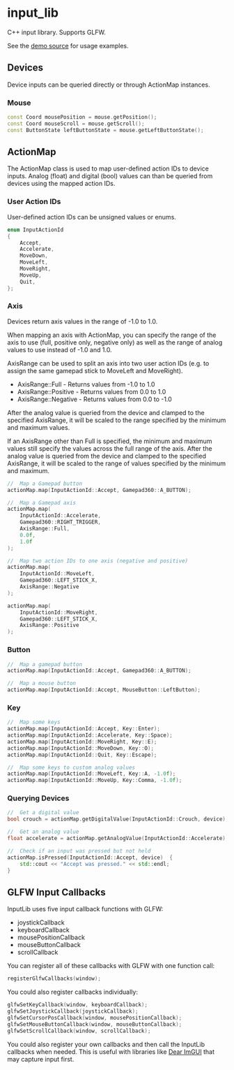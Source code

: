 # input_lib

C++ input library. Supports GLFW.

See the [demo source](input_lib_demo/src/main.cpp) for usage examples.

## Devices

Device inputs can be queried directly or through ActionMap instances.


### Mouse

```cpp
const Coord mousePosition = mouse.getPosition();
const Coord mouseScroll = mouse.getScroll();
const ButtonState leftButtonState = mouse.getLeftButtonState();
```


## ActionMap

The ActionMap class is used to map user-defined action IDs to device inputs. Analog (float) and digital (bool) values can than be queried from devices using the mapped action IDs.


### User Action IDs

User-defined action IDs can be unsigned values or enums.

```cpp
enum InputActionId
{
    Accept,
    Accelerate,
    MoveDown,
    MoveLeft,
    MoveRight,
    MoveUp,
    Quit,
};
```

### Axis

Devices return axis values in the range of -1.0 to 1.0.

When mapping an axis with ActionMap, you can specify the range of the axis to use (full, positive only, negative only) as well as the range of analog values to use instead of -1.0 and 1.0.

AxisRange can be used to split an axis into two user action IDs (e.g. to assign the same gamepad stick to MoveLeft and MoveRight).

* AxisRange::Full - Returns values from -1.0 to 1.0
* AxisRange::Positive - Returns values from 0.0 to 1.0
* AxisRange::Negative - Returns values from 0.0 to -1.0

After the analog value is queried from the device and clamped to the specified AxisRange, it will be scaled to the range specified by the minimum and maximum values.

If an AxisRange other than Full is specified, the minimum and maximum values still specify the values across the full range of the axis. After the analog value is queried from the device and clamped to the specified AxisRange, it will be scaled to the range of values specified by the minimum and maximum.

```cpp
//  Map a Gamepad button
actionMap.map(InputActionId::Accept, Gamepad360::A_BUTTON);

//  Map a Gamepad axis
actionMap.map(
    InputActionId::Accelerate,
    Gamepad360::RIGHT_TRIGGER,
    AxisRange::Full,
    0.0f,
    1.0f
);

//  Map two action IDs to one axis (negative and positive)
actionMap.map(
    InputActionId::MoveLeft,
    Gamepad360::LEFT_STICK_X,
    AxisRange::Negative
);

actionMap.map(
    InputActionId::MoveRight,
    Gamepad360::LEFT_STICK_X,
    AxisRange::Positive
);
```


### Button

```cpp
//  Map a gamepad button
actionMap.map(InputActionId::Accept, Gamepad360::A_BUTTON);

//  Map a mouse button
actionMap.map(InputActionId::Accept, MouseButton::LeftButton);
```


### Key

```cpp
//  Map some keys
actionMap.map(InputActionId::Accept, Key::Enter);
actionMap.map(InputActionId::Accelerate, Key::Space);
actionMap.map(InputActionId::MoveRight, Key::E);
actionMap.map(InputActionId::MoveDown, Key::O);
actionMap.map(InputActionId::Quit, Key::Escape);

//  Map some keys to custom analog values
actionMap.map(InputActionId::MoveLeft, Key::A, -1.0f);
actionMap.map(InputActionId::MoveUp, Key::Comma, -1.0f);
```


### Querying Devices

```cpp
//  Get a digital value
bool crouch = actionMap.getDigitalValue(InputActionId::Crouch, device);

//  Get an analog value
float accelerate = actionMap.getAnalogValue(InputActionId::Accelerate);

//  Check if an input was pressed but not held
actionMap.isPressed(InputActionId::Accept, device)  {
    std::cout << "Accept was pressed." << std::endl;
}
```


## GLFW Input Callbacks

InputLib uses five input callback functions with GLFW:
* joystickCallback
* keyboardCallback
* mousePositionCallback
* mouseButtonCallback
* scrollCallback

You can register all of these callbacks with GLFW with one function call:

```cpp
registerGlfwCallbacks(window);
```

You could also register callbacks individually:

```cpp
glfwSetKeyCallback(window, keyboardCallback);
glfwSetJoystickCallback(joystickCallback);
glfwSetCursorPosCallback(window, mousePositionCallback);
glfwSetMouseButtonCallback(window, mouseButtonCallback);
glfwSetScrollCallback(window, scrollCallback);
```

You could also register your own callbacks and then call the InputLib callbacks when needed. This is useful with libraries like [Dear ImGUI](https://github.com/ocornut/imgui) that may capture input first.
